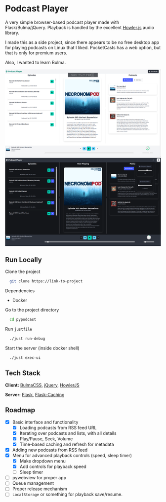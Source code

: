 
# Podcast Player

A very simple browser-based podcast player made with Flask/Bulma/jQuery.
Playback is handled by the excellent [Howler.js](https://github.com/goldfire/howler.js) audio library.

I made this as a side project, since there appears to be no free desktop app for playing podcasts on Linux that I liked. PocketCasts has a web option, but that is only for premium users.

Also, I wanted to learn Bulma.

![alt text](https://github.com/kanishkaganguly/pypodcast/blob/master/player.png?raw=true)
![alt text](https://github.com/kanishkaganguly/pypodcast/blob/master/player_dark_menu.png?raw=true)

## Run Locally

Clone the project

```bash
  git clone https://link-to-project
```

Dependencies
- Docker

Go to the project directory

```bash
  cd pypodcast
```

Run `justfile`

```bash
  ./just run-debug
```

Start the server (inside docker shell)

```bash
  ./just exec-ui
```


## Tech Stack

**Client:** [BulmaCSS](https://bulma.io/), [jQuery](https://jquery.com/), [HowlerJS](https://github.com/goldfire/howler.js)

**Server:** [Flask](https://flask.palletsprojects.com/en/stable/), [Flask-Caching](https://flask-caching.readthedocs.io/en/latest/)


## Roadmap

- [x] Basic interface and functionality
    - [x]  Loading podcasts from RSS feed URL
    - [x]  Iterating over podcasts and lists, with all details
    - [x]  Play/Pause, Seek, Volume
    - [x]  Time-based caching and refresh for metadata
- [x]  Adding new podcasts from RSS feed
- [x]  Menu for advanced playback controls (speed, sleep timer)
    - [x]  Make dropdown menu
    - [x]  Add controls for playback speed
    - [ ]  Sleep timer
- [ ] pywebview for proper app
- [ ] Queue management
- [ ]  Proper release mechanism
- [ ]  `LocalStorage` or something for playback save/resume.
